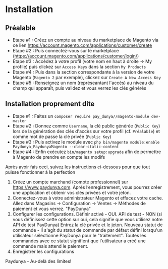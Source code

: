 # Installation

## Préalable

- Etape #1 : Créez un compte au niveau du marketplace de Magento via ce lien https://account.magento.com/applications/customer/create
- Etape #2 : Puis connectez-vous sur le marketplace (https://account.magento.com/applications/customer/login/)
- Etape #3 : Accèdez à votre profil (votre nom en haut à droite -> My profile) puis clickez sur `Access Keys` dans la section `My Products`
- Etape #4 : Puis dans la section correspondante à la version de votre Magento (`Magento 2` par exemple), clickez sur `Create A New Access Key`
- Etape #5 : Renseignez un nom (représeantant l'accès) au niveau du champ qui apparaît, puis validez et vous verrez les clés générés    

## Installation proprement dite

- Etape #1 : Faites un `composer require pay_dunya//magento-module dev-master`
- Etape #2 : Donnez comme `Username`, la clé public générée (`Public Key`) lors de la génération des clés d'accès sur votre profil (cf. `Préalable`) et comme mot de passe
     la clé privée (`Public Key`)
- Etape #3 : Puis activez le module avec `php bin/magento module:enable Paydunya_PaydunyaMagento --clear-static-content`
- Etape #4 : Enfin exécutez `bin/magento setup:upgrade` afin de permettre à Magento de prendre en compte les modifs 

Après avoir fais ceci, suivez les instructions ci-dessous pour que tout puisse fonctionner à la perfection

1. Créez un compte marchand (compte professionnel) sur https://www.paydunya.com.
     Après l’enregistrement, vous pourrez créer une application et obtenir vos clés privées et votre jeton.
2. Connectez-vous à votre administrateur Magento et effacez votre cache.
     Allez dans Magasins -> Configuration -> Ventes -> Méthodes de paiement et vous verrez. "PayDunya"
3. Configurer les configurations.
     Définir activé - OUI.
     API de test - NON (si vous définissez cette option sur oui, cela signifie que vous utilisez notre API de test PayDunya)
     Entrez la clé privée et le jeton.
     Nouveau statut de commande - Il s'agit du statut de commande par défaut défini lorsqu'un utilisateur sélectionne PayDunya pour le "traitement".
     Toutes les commandes avec ce statut signifient que l'utilisateur a créé une commande mais attend le paiement.
4. Enregistrer les configurations
  
Paydunya - Au-delà des limites!
